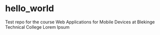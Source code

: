 # hello_world
Test repo for the course Web Applications for Mobile Devices at Blekinge Technical College
Lorem Ipsum
